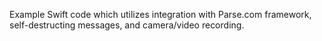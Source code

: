 Example Swift code which utilizes integration with Parse.com framework, self-destructing messages, and camera/video recording.
